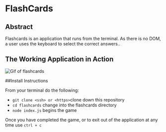 # FlashCards

## Abstract
Flashcards is an application that runs from the terminal. As there is no DOM, a user uses the keyboard to select the correct answers..

## The Working Application in Action

![Gif of flashcards](https://media.giphy.com/media/UWWWUaMuUYqYUbZyfZ/giphy.gif)

##Install Instructions

From your terminal do the following:
* `git clone <ssh> or <https>`clone down this repository
* `cd flashcards` change into the flashcards directory
* `node index.js` begins the game

Once you have completed the game, or to exit out of the application at any time use `ctrl + c`



